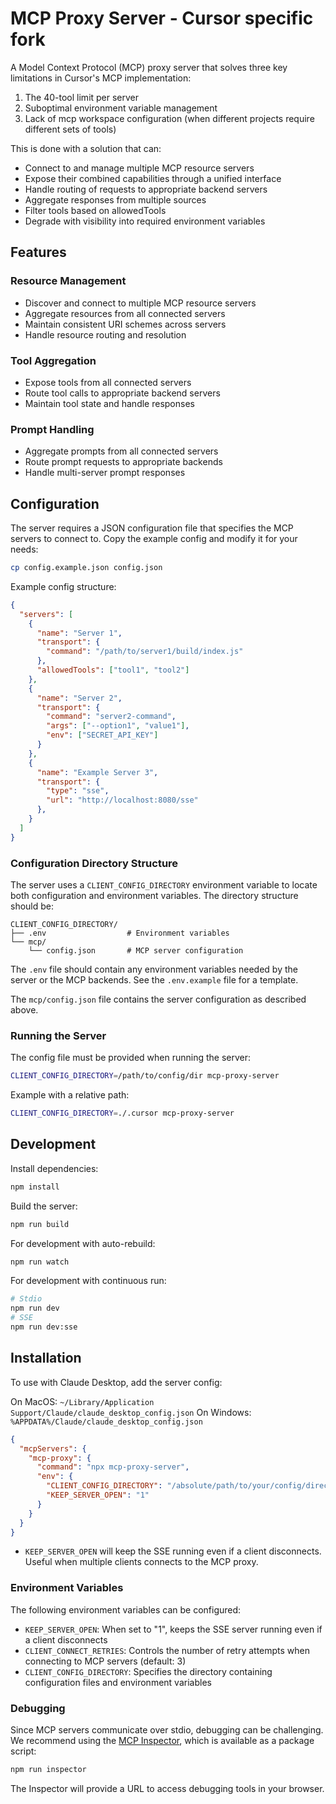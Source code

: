# MCP Proxy Server - Cursor specific fork

A Model Context Protocol (MCP) proxy server that solves three key limitations in Cursor's MCP implementation:
1. The 40-tool limit per server
2. Suboptimal environment variable management
3. Lack of mcp workspace configuration (when different projects require different sets of tools)

This is done with a solution that can:

- Connect to and manage multiple MCP resource servers
- Expose their combined capabilities through a unified interface
- Handle routing of requests to appropriate backend servers
- Aggregate responses from multiple sources
- Filter tools based on allowedTools
- Degrade with visibility into required environment variables

## Features

### Resource Management
- Discover and connect to multiple MCP resource servers
- Aggregate resources from all connected servers
- Maintain consistent URI schemes across servers
- Handle resource routing and resolution

### Tool Aggregation
- Expose tools from all connected servers
- Route tool calls to appropriate backend servers
- Maintain tool state and handle responses

### Prompt Handling
- Aggregate prompts from all connected servers
- Route prompt requests to appropriate backends
- Handle multi-server prompt responses

## Configuration

The server requires a JSON configuration file that specifies the MCP servers to connect to. Copy the example config and modify it for your needs:

```bash
cp config.example.json config.json
```

Example config structure:
```json
{
  "servers": [
    {
      "name": "Server 1",
      "transport": {
        "command": "/path/to/server1/build/index.js"
      },
      "allowedTools": ["tool1", "tool2"]
    },
    {
      "name": "Server 2",
      "transport": {
        "command": "server2-command",
        "args": ["--option1", "value1"],
        "env": ["SECRET_API_KEY"]
      }
    },
    {
      "name": "Example Server 3",
      "transport": {
        "type": "sse",
        "url": "http://localhost:8080/sse"
      },
    }
  ]
}
```

### Configuration Directory Structure

The server uses a `CLIENT_CONFIG_DIRECTORY` environment variable to locate both configuration and environment variables. The directory structure should be:

```
CLIENT_CONFIG_DIRECTORY/
├── .env                  # Environment variables
└── mcp/
    └── config.json       # MCP server configuration
```

The `.env` file should contain any environment variables needed by the server or the MCP backends. See the `.env.example` file for a template.

The `mcp/config.json` file contains the server configuration as described above.

### Running the Server

The config file must be provided when running the server:
```bash
CLIENT_CONFIG_DIRECTORY=/path/to/config/dir mcp-proxy-server
```

Example with a relative path:
```bash
CLIENT_CONFIG_DIRECTORY=./.cursor mcp-proxy-server
```

## Development

Install dependencies:
```bash
npm install
```

Build the server:
```bash
npm run build
```

For development with auto-rebuild:
```bash
npm run watch
```

For development with continuous run:
```bash
# Stdio
npm run dev
# SSE
npm run dev:sse
```

## Installation

To use with Claude Desktop, add the server config:

On MacOS: `~/Library/Application Support/Claude/claude_desktop_config.json`
On Windows: `%APPDATA%/Claude/claude_desktop_config.json`

```json
{
  "mcpServers": {
    "mcp-proxy": {
      "command": "npx mcp-proxy-server",
      "env": {
        "CLIENT_CONFIG_DIRECTORY": "/absolute/path/to/your/config/directory",
        "KEEP_SERVER_OPEN": "1"
      }
    }
  }
}
```

- `KEEP_SERVER_OPEN` will keep the SSE running even if a client disconnects. Useful when multiple clients connects to the MCP proxy.

### Environment Variables

The following environment variables can be configured:

- `KEEP_SERVER_OPEN`: When set to "1", keeps the SSE server running even if a client disconnects
- `CLIENT_CONNECT_RETRIES`: Controls the number of retry attempts when connecting to MCP servers (default: 3)
- `CLIENT_CONFIG_DIRECTORY`: Specifies the directory containing configuration files and environment variables

### Debugging

Since MCP servers communicate over stdio, debugging can be challenging. We recommend using the [MCP Inspector](https://github.com/modelcontextprotocol/inspector), which is available as a package script:

```bash
npm run inspector
```

The Inspector will provide a URL to access debugging tools in your browser.

